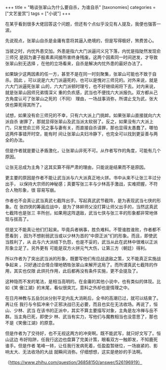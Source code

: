 +++
title = "略谈张翠山为什么要自杀，为谁自杀"
[taxonomies]
categories = ["文艺鉴赏"]
tags = ["小说"]
+++
<!-- # 知乎体：张翠山为什么要自杀，为谁自杀 -->

在某乎看到很多大佬回答这个问题，但还有个点似乎没见有人提及，我便也强答一波。

先说观点，张翠山自杀是金庸有意将其逼入绝境的，但是写得极好，煞费苦心。

当彼之时，内忧外患交加。外患是指六大门派逼问义兄下落，内忧是指陡然发现俞三师兄
是因为妻子殷素素间接所害终身残废。这两个因素同一时间迸发，才导致张翠山别无选择
，在他的立场看来，自杀是解决内忧外患的最好办法了。
<!-- more -->

如果缺少这两因素的任一方，甚至不是在同一时刻聚集，张翠山可能也不致于自杀。因此
，可以说是六大门派逼死的，也可以是愧对三师兄的。对外来说，就是六大门派逼死张翠
山的，六大门派顿时理亏，也不好继续闹将下去。对内来说，就是张翠山因师兄弟情深义
重的负疚感，武当也不便找六大派报仇。双方都从己方角度认可了张翠山之死的（不同）
理由，一场战事消弥，所谓止戈为武，张大侠也算死得其所了。

试想，如果没有俞三师兄的不幸，只有六大派上门挑衅。如果张翠山直接就向六大派自杀
谢罪了，那就显得张翠山及武当派太软弱了。反之，如果没有六大派上门，只发觉俞三师
兄之事与妻有关，而直接自杀请罪，那也显得太愚蠢了。哪怕这两件事错开时空，能有时
间让张翠山夫妇冷静下，也完全可以找到更妥善与两全的办法。

但是作者就是要让矛盾激化，让张翠山非死不可。从作者写作的角度，可能有几个原因。

让张无忌成为主角？这其实算不得严肃的理由，只能说是结果而不是原因。

更主要的原因是作者不能让武当派与六大派真正地火拼。书中从来不让张三丰过分出手，
以保持大宗师的神秘感；真要写张三丰与少林高手激战，实难把握，不符合人物形象，很
容易写崩。

作者也不会真让武当真武七截阵出手。写起真武武节截阵，是为表现武当七侠的形象。在
张四侠的筹画应战中，是为了体衅师父没打算让师父出手的，当然这真武七截阵也是张三
丰所创，如果用这阵退敌，武当七侠与张三丰的形象都非常地体现与拔高了。

但是又不能真让他们打起来。毕竟兵者祸事，胜负难料。不管谁胜谁败，作者都不愿看到
，因为不想削弱武当或以少林为首的“中原正派”们的形象。而且，即使武当胜利了，从
此与六大派结下仇怨，也是不妥的，武当从此在武林中很难以正派形象立足了。另外更有
可能是双方火拼元气大伤，让第三方（朝廷）得利。

所以作者为了突出武当派的形象，既要写他们有应战退敌之策，又不能真正实施战争起来
。只好通过合情合理地牺牲张翠山来解开这局了。而所谓真武七截阵的作用，其实也仅限
此烘托作用，此后都再没有条件实施，更不会提及了。

这种隐而不发的笔法，是相当高明的。在金庸的其他小说中，也有类似的体现。比如《笑
傲江湖》的末尾，看似很突兀，意料之外却也是情理之中。

在日月神教与五岳剑派分别平定内乱大消耗后，全书的高潮已过，就可以结束了。再让任
我行与令狐冲来个正邪决战已无必要，而且也实在无法收场。再说了，恒山、少林、武当
在该书的正派中，其实不算主要描写对象，主角是左冷禅与岳不群。当主角已死，即使少
林、武当有实力，写他们与魔教相当也没意思了，那也不是《笑傲江湖》的原意。

但是作者为了交待好，也不无视这两方的冲突啊。既不能武写，就只好文写了。恒山这边
布好陷阱，任我行这边也盘算了完美计策，眼看双方一触即发，不知鹿死谁手。但是作者
笔峰一转，让任我行发病死着，任盈盈暂继位，一场崩紧的、影响太大、无法收场的大战
就瞬间消弥。仔细想想，这实是绝妙的手法啊。

（https://www.zhihu.com/question/36858150/answer/526196919）
